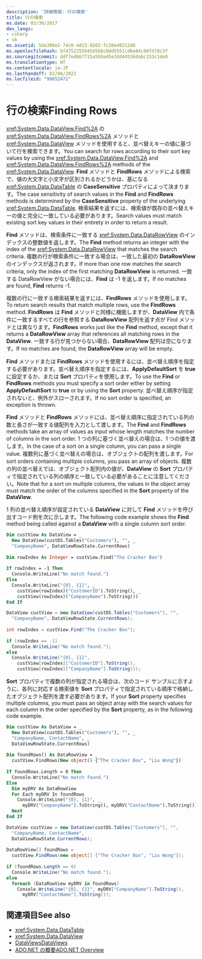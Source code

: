 ```yaml
---
description: '詳細情報: 行の検索'
title: 行の検索
ms.date: 03/30/2017
dev_langs:
- csharp
- vb
ms.assetid: 5da300e2-74c0-4d13-9202-fc20ed8212d8
ms.openlocfilehash: bf4752255945d5bbc0dd5551cd6e84c98fd78c3f
ms.sourcegitcommit: ddf7edb67715a5b9a45e3dd44536dabc153c1de0
ms.translationtype: HT
ms.contentlocale: ja-JP
ms.lasthandoff: 02/06/2021
ms.locfileid: "99652472"
---
```

# <a name="finding-rows"></a><span data-ttu-id="49d22-103">行の検索</span><span class="sxs-lookup"><span data-stu-id="49d22-103">Finding Rows</span></span>

<span data-ttu-id="49d22-104"><xref:System.Data.DataView.Find%2A> の <xref:System.Data.DataView.FindRows%2A> メソッドと <xref:System.Data.DataView> メソッドを使用すると、並べ替えキーの値に基づいて行を検索できます。</span><span class="sxs-lookup"><span data-stu-id="49d22-104">You can search for rows according to their sort key values by using the <xref:System.Data.DataView.Find%2A> and <xref:System.Data.DataView.FindRows%2A> methods of the <xref:System.Data.DataView>.</span></span> <span data-ttu-id="49d22-105">**Find** メソッドと **FindRows** メソッドによる検索で、値の大文字と小文字が区別されるかどうかは、基になる <xref:System.Data.DataTable> の **CaseSensitive** プロパティによって決まります。</span><span class="sxs-lookup"><span data-stu-id="49d22-105">The case sensitivity of search values in the **Find** and **FindRows** methods is determined by the **CaseSensitive** property of the underlying <xref:System.Data.DataTable>.</span></span> <span data-ttu-id="49d22-106">検索結果を返すには、検索値が既存の並べ替えキーの値と完全に一致している必要があります。</span><span class="sxs-lookup"><span data-stu-id="49d22-106">Search values must match existing sort key values in their entirety in order to return a result.</span></span>  
  
 <span data-ttu-id="49d22-107">**Find** メソッドは、検索条件に一致する <xref:System.Data.DataRowView> のインデックスの整数値を返します。</span><span class="sxs-lookup"><span data-stu-id="49d22-107">The **Find** method returns an integer with the index of the <xref:System.Data.DataRowView> that matches the search criteria.</span></span> <span data-ttu-id="49d22-108">複数の行が検索条件に一致する場合は、一致した最初の **DataRowView** のインデックスが返されます。</span><span class="sxs-lookup"><span data-stu-id="49d22-108">If more than one row matches the search criteria, only the index of the first matching **DataRowView** is returned.</span></span> <span data-ttu-id="49d22-109">一致する DataRowView がない場合には、**Find** は -1 を返します。</span><span class="sxs-lookup"><span data-stu-id="49d22-109">If no matches are found, **Find** returns -1.</span></span>  
  
 <span data-ttu-id="49d22-110">複数の行に一致する検索結果を返すには、**FindRows** メソッドを使用します。</span><span class="sxs-lookup"><span data-stu-id="49d22-110">To return search results that match multiple rows, use the **FindRows** method.</span></span> <span data-ttu-id="49d22-111">**FindRows** は **Find** メソッドと同様に機能しますが、**DataView** 内で条件に一致するすべての行を参照する **DataRowView** 配列を返す点が Find メソッドとは異なります。</span><span class="sxs-lookup"><span data-stu-id="49d22-111">**FindRows** works just like the **Find** method, except that it returns a **DataRowView** array that references all matching rows in the **DataView**.</span></span> <span data-ttu-id="49d22-112">一致する行が見つからない場合、**DataRowView** 配列は空になります。</span><span class="sxs-lookup"><span data-stu-id="49d22-112">If no matches are found, the **DataRowView** array will be empty.</span></span>  
  
 <span data-ttu-id="49d22-113">**Find** メソッドまたは **FindRows** メソッドを使用するには、並べ替え順序を指定する必要があります。並べ替え順序を指定するには、**ApplyDefaultSort** を **true** に設定するか、または **Sort** プロパティを使用します。</span><span class="sxs-lookup"><span data-stu-id="49d22-113">To use the **Find** or **FindRows** methods you must specify a sort order either by setting **ApplyDefaultSort** to **true** or by using the **Sort** property.</span></span> <span data-ttu-id="49d22-114">並べ替え順序が指定されないと、例外がスローされます。</span><span class="sxs-lookup"><span data-stu-id="49d22-114">If no sort order is specified, an exception is thrown.</span></span>  
  
 <span data-ttu-id="49d22-115">**Find** メソッドと **FindRows** メソッドには、並べ替え順序に指定されている列の数と長さが一致する値配列を入力として渡します。</span><span class="sxs-lookup"><span data-stu-id="49d22-115">The **Find** and **FindRows** methods take an array of values as input whose length matches the number of columns in the sort order.</span></span> <span data-ttu-id="49d22-116">1 つの列に基づく並べ替えの場合は、1 つの値を渡します。</span><span class="sxs-lookup"><span data-stu-id="49d22-116">In the case of a sort on a single column, you can pass a single value.</span></span> <span data-ttu-id="49d22-117">複数列に基づく並べ替えの場合は、オブジェクトの配列を渡します。</span><span class="sxs-lookup"><span data-stu-id="49d22-117">For sort orders containing multiple columns, you pass an array of objects.</span></span> <span data-ttu-id="49d22-118">複数の列の並べ替えでは、オブジェクト配列内の値が、**DataView** の **Sort** プロパティで指定されている列の順序と一致している必要があることに注意してください。</span><span class="sxs-lookup"><span data-stu-id="49d22-118">Note that for a sort on multiple columns, the values in the object array must match the order of the columns specified in the **Sort** property of the **DataView**.</span></span>  
  
 <span data-ttu-id="49d22-119">1 列の並べ替え順序が設定されている **DataView** に対して **Find** メソッドを呼び出すコード例を次に示します。</span><span class="sxs-lookup"><span data-stu-id="49d22-119">The following code example shows the **Find** method being called against a **DataView** with a single column sort order.</span></span>  
  
```vb  
Dim custView As DataView = _  
  New DataView(custDS.Tables("Customers"), "", _  
  "CompanyName", DataViewRowState.CurrentRows)  
  
Dim rowIndex As Integer = custView.Find("The Cracker Box")  
  
If rowIndex = -1 Then  
  Console.WriteLine("No match found.")  
Else  
  Console.WriteLine("{0}, {1}", _  
    custView(rowIndex)("CustomerID").ToString(), _  
    custView(rowIndex)("CompanyName").ToString())  
End If  
```  
  
```csharp  
DataView custView = new DataView(custDS.Tables["Customers"], "",
  "CompanyName", DataViewRowState.CurrentRows);  
  
int rowIndex = custView.Find("The Cracker Box");  
  
if (rowIndex == -1)  
  Console.WriteLine("No match found.");  
else  
  Console.WriteLine("{0}, {1}",  
    custView[rowIndex]["CustomerID"].ToString(),  
    custView[rowIndex]["CompanyName"].ToString());  
```  
  
 <span data-ttu-id="49d22-120">**Sort** プロパティで複数の列が指定される場合は、次のコード サンプルに示すように、各列に対応する検索値を **Sort** プロパティで指定されている順序で格納したオブジェクト配列を渡す必要があります。</span><span class="sxs-lookup"><span data-stu-id="49d22-120">If your **Sort** property specifies multiple columns, you must pass an object array with the search values for each column in the order specified by the **Sort** property, as in the following code example.</span></span>  
  
```vb  
Dim custView As DataView = _  
  New DataView(custDS.Tables("Customers"), "", _  
  "CompanyName, ContactName", _  
  DataViewRowState.CurrentRows)  
  
Dim foundRows() As DataRowView = _  
  custView.FindRows(New object() {"The Cracker Box", "Liu Wong"})  
  
If foundRows.Length = 0 Then  
  Console.WriteLine("No match found.")  
Else  
  Dim myDRV As DataRowView  
  For Each myDRV In foundRows  
    Console.WriteLine("{0}, {1}", _  
      myDRV("CompanyName").ToString(), myDRV("ContactName").ToString())  
  Next  
End If  
```  
  
```csharp  
DataView custView = new DataView(custDS.Tables["Customers"], "",  
  "CompanyName, ContactName",  
  DataViewRowState.CurrentRows);  
  
DataRowView[] foundRows =
  custView.FindRows(new object[] {"The Cracker Box", "Liu Wong"});  
  
if (foundRows.Length == 0)  
  Console.WriteLine("No match found.");  
else  
  foreach (DataRowView myDRV in foundRows)  
    Console.WriteLine("{0}, {1}", myDRV["CompanyName"].ToString(),
      myDRV["ContactName"].ToString());  
```  
  
## <a name="see-also"></a><span data-ttu-id="49d22-121">関連項目</span><span class="sxs-lookup"><span data-stu-id="49d22-121">See also</span></span>

- <xref:System.Data.DataTable>
- <xref:System.Data.DataView>
- [<span data-ttu-id="49d22-122">DataViews</span><span class="sxs-lookup"><span data-stu-id="49d22-122">DataViews</span></span>](dataviews.md)
- [<span data-ttu-id="49d22-123">ADO.NET の概要</span><span class="sxs-lookup"><span data-stu-id="49d22-123">ADO.NET Overview</span></span>](../ado-net-overview.md)
